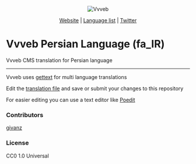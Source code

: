 <p align="center">
  <img src="https://www.vvveb.com/admin/themes/default/img/biglogo.png" alt="Vvveb">
</p>
<p align="center">
  <a href="https://www.vvveb.com">Website</a> |
  <a href="https://www.vvveb.com/page/contribute#language">Language list</a> |
  <a href="https://twitter.com/vvvebcms">Twitter</a> 
</p>

# Vvveb Persian Language (fa_IR)

Vvveb CMS translation for Persian language

---

Vvveb uses [gettext](https://https://www.gnu.org/software/gettext/manual/gettext.html) for multi language translations

Edit the [translation file](/LC_MESSAGES/vvveb.po) and save or submit your changes to this repository

For easier editing you can use a text editor like [Poedit](https://poedit.net/) 

### Contributors

[givanz](https://github.com/givanz)

### License

CC0 1.0 Universal
